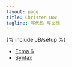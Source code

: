 ```yaml
---
layout: page
title: Christen Doc
tagline: 写代码 写文档
---
```

{% include JB/setup %}

* [Ecma 6](ecma/)
* [Syntax](ecma/syntax.html)

